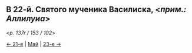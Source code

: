 
## В 22-й. Святого мученика Василиска, <*прим.: Аллилуиа*> 

<*p. 137r / 153 / 102*>

[← 21-е](05_21_MES.ru.md) | [Май](README.md#22-й) | [23-е →](05_23_MES.ru.md)
